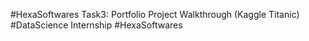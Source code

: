 #HexaSoftwares Task3: Portfolio Project Walkthrough (Kaggle Titanic) #DataScience Internship #HexaSoftwares

